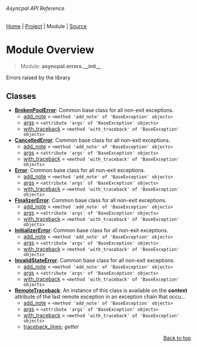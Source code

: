 ###### Asyncpal API Reference
[Home](/docs/api/README.md) | [Project](/README.md) | Module | [Source](/src/asyncpal/errors/__init__.py)

# Module Overview
> Module: **asyncpal.errors.\_\_init\_\_**

Errors raised by the library

## Classes
- [**BrokenPoolError**](/docs/api/modules/asyncpal/errors/__init__/class-BrokenPoolError.md): Common base class for all non-exit exceptions.
    - [add\_note](/docs/api/modules/asyncpal/errors/__init__/class-BrokenPoolError.md#fields-table) = `<method 'add_note' of 'BaseException' objects>`
    - [args](/docs/api/modules/asyncpal/errors/__init__/class-BrokenPoolError.md#fields-table) = `<attribute 'args' of 'BaseException' objects>`
    - [with\_traceback](/docs/api/modules/asyncpal/errors/__init__/class-BrokenPoolError.md#fields-table) = `<method 'with_traceback' of 'BaseException' objects>`
- [**CancelledError**](/docs/api/modules/asyncpal/errors/__init__/class-CancelledError.md): Common base class for all non-exit exceptions.
    - [add\_note](/docs/api/modules/asyncpal/errors/__init__/class-CancelledError.md#fields-table) = `<method 'add_note' of 'BaseException' objects>`
    - [args](/docs/api/modules/asyncpal/errors/__init__/class-CancelledError.md#fields-table) = `<attribute 'args' of 'BaseException' objects>`
    - [with\_traceback](/docs/api/modules/asyncpal/errors/__init__/class-CancelledError.md#fields-table) = `<method 'with_traceback' of 'BaseException' objects>`
- [**Error**](/docs/api/modules/asyncpal/errors/__init__/class-Error.md): Common base class for all non-exit exceptions.
    - [add\_note](/docs/api/modules/asyncpal/errors/__init__/class-Error.md#fields-table) = `<method 'add_note' of 'BaseException' objects>`
    - [args](/docs/api/modules/asyncpal/errors/__init__/class-Error.md#fields-table) = `<attribute 'args' of 'BaseException' objects>`
    - [with\_traceback](/docs/api/modules/asyncpal/errors/__init__/class-Error.md#fields-table) = `<method 'with_traceback' of 'BaseException' objects>`
- [**FinalizerError**](/docs/api/modules/asyncpal/errors/__init__/class-FinalizerError.md): Common base class for all non-exit exceptions.
    - [add\_note](/docs/api/modules/asyncpal/errors/__init__/class-FinalizerError.md#fields-table) = `<method 'add_note' of 'BaseException' objects>`
    - [args](/docs/api/modules/asyncpal/errors/__init__/class-FinalizerError.md#fields-table) = `<attribute 'args' of 'BaseException' objects>`
    - [with\_traceback](/docs/api/modules/asyncpal/errors/__init__/class-FinalizerError.md#fields-table) = `<method 'with_traceback' of 'BaseException' objects>`
- [**InitializerError**](/docs/api/modules/asyncpal/errors/__init__/class-InitializerError.md): Common base class for all non-exit exceptions.
    - [add\_note](/docs/api/modules/asyncpal/errors/__init__/class-InitializerError.md#fields-table) = `<method 'add_note' of 'BaseException' objects>`
    - [args](/docs/api/modules/asyncpal/errors/__init__/class-InitializerError.md#fields-table) = `<attribute 'args' of 'BaseException' objects>`
    - [with\_traceback](/docs/api/modules/asyncpal/errors/__init__/class-InitializerError.md#fields-table) = `<method 'with_traceback' of 'BaseException' objects>`
- [**InvalidStateError**](/docs/api/modules/asyncpal/errors/__init__/class-InvalidStateError.md): Common base class for all non-exit exceptions.
    - [add\_note](/docs/api/modules/asyncpal/errors/__init__/class-InvalidStateError.md#fields-table) = `<method 'add_note' of 'BaseException' objects>`
    - [args](/docs/api/modules/asyncpal/errors/__init__/class-InvalidStateError.md#fields-table) = `<attribute 'args' of 'BaseException' objects>`
    - [with\_traceback](/docs/api/modules/asyncpal/errors/__init__/class-InvalidStateError.md#fields-table) = `<method 'with_traceback' of 'BaseException' objects>`
- [**RemoteTraceback**](/docs/api/modules/asyncpal/errors/__init__/class-RemoteTraceback.md): An instance of this class is available on the __context__ attribute of the last remote exception in an exception chain that occu...
    - [add\_note](/docs/api/modules/asyncpal/errors/__init__/class-RemoteTraceback.md#fields-table) = `<method 'add_note' of 'BaseException' objects>`
    - [args](/docs/api/modules/asyncpal/errors/__init__/class-RemoteTraceback.md#fields-table) = `<attribute 'args' of 'BaseException' objects>`
    - [with\_traceback](/docs/api/modules/asyncpal/errors/__init__/class-RemoteTraceback.md#fields-table) = `<method 'with_traceback' of 'BaseException' objects>`
    - [traceback\_lines](/docs/api/modules/asyncpal/errors/__init__/class-RemoteTraceback.md#properties-table); _getter_

<p align="right"><a href="#asyncpal-api-reference">Back to top</a></p>
